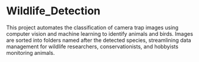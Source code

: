 # Wildlife_Detection
This project automates the classification of camera trap images using computer vision and machine learning to identify animals and birds. Images are sorted into folders named after the detected species, streamlining data management for wildlife researchers, conservationists, and hobbyists monitoring animals.
